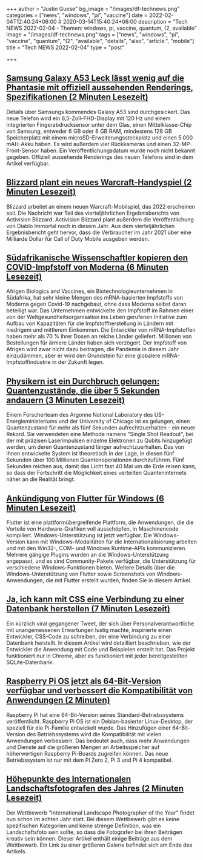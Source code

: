 +++
author = "Justin Guese"
bg_image = "/images/df-technews.png"
categories = ["news", "windows", "pi", "vaccine"]
date = 2022-02-04T12:40:24+06:00 # 2020-03-14T15:40:24+06:00
description = "Tech NEWS 2022-02-04 - Themen: windows, pi, vaccine, quantum, (2, available"
image = "/images/df-technews.png"
tags = ["news", "windows", "pi", "vaccine", "quantum", "(2", "available", "details", "also", "article.", "mobile"]
title = "Tech NEWS 2022-02-04"
type = "post"

+++

## [Samsung Galaxy A53 Leck lässt wenig auf die Phantasie mit offiziell aussehenden Renderings, Spezifikationen (2 Minuten Lesezeit)](https://9to5google.com/2022/02/03/galaxy-a53-specs-leak-renders/)

 Details über Samsungs kommendes Galaxy A53 sind durchgesickert. Das neue Telefon wird ein 6,5-Zoll-FHD-Display mit 120 Hz und einem integrierten Fingerabdrucksensor unter dem Glas, einen Mittelklasse-Chip von Samsung, entweder 6 GB oder 8 GB RAM, mindestens 128 GB Speicherplatz mit einem microSD-Erweiterungssteckplatz und einen 5.000 mAH-Akku haben. Es wird außerdem vier Rückkameras und einen 32-MP-Front-Sensor haben. Ein Veröffentlichungsdatum wurde noch nicht bekannt gegeben. Offiziell aussehende Renderings des neuen Telefons sind in dem Artikel verfügbar.

## [Blizzard plant ein neues Warcraft-Handyspiel (2 Minuten Lesezeit)](https://www.theverge.com/2022/2/3/22916663/activision-blizzard-warcraft-mobile-game-2022-release-date)

 Blizzard arbeitet an einem neuen Warcraft-Mobilspiel, das 2022 erscheinen soll. Die Nachricht war Teil des vierteljährlichen Ergebnisberichts von Activision Blizzard. Activision Blizzard plant außerdem die Veröffentlichung von Diablo Immortal noch in diesem Jahr. Aus dem vierteljährlichen Ergebnisbericht geht hervor, dass die Verbraucher im Jahr 2021 über eine Milliarde Dollar für Call of Duty Mobile ausgeben werden.

## [Südafrikanische Wissenschaftler kopieren den COVID-Impfstoff von Moderna (6 Minuten Lesezeit)](https://www.nature.com/articles/d41586-022-00293-2)

 Afrigen Biologics and Vaccines, ein Biotechnologieunternehmen in Südafrika, hat sehr kleine Mengen des mRNA-basierten Impfstoffs von Moderna gegen Covid-19 nachgebaut, ohne dass Moderna selbst daran beteiligt war. Das Unternehmen entwickelte den Impfstoff im Rahmen einer von der Weltgesundheitsorganisation ins Leben gerufenen Initiative zum Aufbau von Kapazitäten für die Impfstoffherstellung in Ländern mit niedrigem und mittlerem Einkommen. Die Entwickler von mRNA-Impfstoffen haben mehr als 70 % ihrer Dosen an reiche Länder geliefert. Millionen von Bestellungen für ärmere Länder haben sich verzögert. Der Impfstoff von Afrigen wird zwar nicht dazu beitragen, die Pandemie in diesem Jahr einzudämmen, aber er wird den Grundstein für eine globalere mRNA-Impfstoffindustrie in der Zukunft legen.

## [Physikern ist ein Durchbruch gelungen: Quantenzustände, die über 5 Sekunden andauern (3 Minuten Lesezeit)](https://interestingengineering.com/quatum-state-over-5-seconds)

 Einem Forscherteam des Argonne National Laboratory des US-Energieministeriums und der University of Chicago ist es gelungen, einen Quantenzustand für mehr als fünf Sekunden aufrechtzuerhalten - ein neuer Rekord. Sie verwendeten eine Methode namens "Single Shot Readout", bei der mit präzisen Laserimpulsen einzelne Elektronen zu Qubits hinzugefügt werden, um deren Quantenzustand länger aufrechtzuerhalten. Das von ihnen entwickelte System ist theoretisch in der Lage, in diesen fünf Sekunden über 100 Millionen Quantenoperationen durchzuführen. Fünf Sekunden reichen aus, damit das Licht fast 40 Mal um die Erde reisen kann, so dass der Fortschritt die Möglichkeit eines verteilten Quanteninternets näher an die Realität bringt.

## [Ankündigung von Flutter für Windows (6 Minuten Lesezeit)](https://medium.com/flutter/announcing-flutter-for-windows-6979d0d01fed)

 Flutter ist eine plattformübergreifende Plattform, die Anwendungen, die die Vorteile von Hardware-Grafiken voll ausschöpfen, in Maschinencode kompiliert. Windows-Unterstützung ist jetzt verfügbar. Die Windows-Version kann mit Windows-Modalitäten für die Internationalisierung arbeiten und mit den Win32-, COM- und Windows Runtime-APIs kommunizieren. Mehrere gängige Plugins wurden an die Windows-Unterstützung angepasst, und es sind Community-Pakete verfügbar, die Unterstützung für verschiedene Windows-Funktionen bieten. Weitere Details über die Windows-Unterstützung von Flutter sowie Screenshots von Windows-Anwendungen, die mit Flutter erstellt wurden, finden Sie in diesem Artikel.

## [Ja, ich kann mit CSS eine Verbindung zu einer Datenbank herstellen (7 Minuten Lesezeit)](https://bit.ly/3301Vze/1/0100017ec46d57bc-bc2e1a13-3043-49f4-af44-b5c8e6e2c83e-000000/YPlObx1JeBVJKW75_gzXKAGyggcMDCkH_fGJ53skQVg=235)

 Ein kürzlich viral gegangener Tweet, der sich über Personalverantwortliche mit unangemessenen Erwartungen lustig machte, inspirierte einen Entwickler, CSS-Code zu schreiben, der eine Verbindung zu einer Datenbank herstellt. In diesem Artikel wird detailliert beschrieben, wie der Entwickler die Anwendung mit Code und Beispielen erstellt hat. Das Projekt funktioniert nur in Chrome, aber es funktioniert mit jeder bereitgestellten SQLite-Datenbank.

## [Raspberry Pi OS jetzt als 64-Bit-Version verfügbar und verbessert die Kompatibilität von Anwendungen (2 Minuten)](https://www.xda-developers.com/raspberry-pi-os-64-bit/)

 Raspberry Pi hat eine 64-Bit-Version seines Standard-Betriebssystems veröffentlicht. Raspberry Pi OS ist ein Debian-basierter Linux-Desktop, der speziell für die Pi-Familie entwickelt wurde. Das Hinzufügen einer 64-Bit-Version des Betriebssystems wird die Kompatibilität mit vielen Anwendungen verbessern. Das bedeutet auch, dass mehr Anwendungen und Dienste auf die größeren Mengen an Arbeitsspeicher auf höherwertigen Raspberry Pi-Boards zugreifen können. Das neue Betriebssystem ist nur mit dem Pi Zero 2, Pi 3 und Pi 4 kompatibel.

## [Höhepunkte des Internationalen Landschaftsfotografen des Jahres (2 Minuten Lesezeit)](https://newatlas.com/photography/international-landscape-photography-awards-2021-winners/)

 Der Wettbewerb "International Landscape Photographer of the Year" findet nun schon im achten Jahr statt. Bei diesem Wettbewerb gibt es keine spezifischen Kategorien und keine strenge Definition, was ein Landschaftsfoto sein sollte, so dass die Fotografen bei ihren Beiträgen kreativ sein können. Dieser Artikel enthält einige Beiträge aus dem Wettbewerb. Ein Link zu einer größeren Galerie befindet sich am Ende des Artikels.

